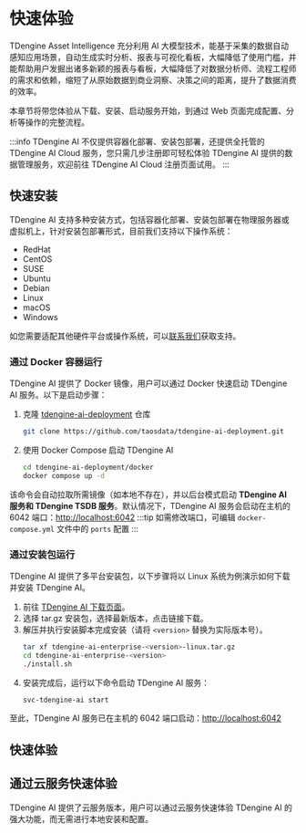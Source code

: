 # 快速体验

TDengine Asset Intelligence 充分利用 AI 大模型技术，能基于采集的数据自动感知应用场景，自动生成实时分析、报表与可视化看板，大幅降低了使用门槛，并能帮助用户发掘出诸多新颖的报表与看板，大幅降低了对数据分析师、流程工程师的需求和依赖，缩短了从原始数据到商业洞察、决策之间的距离，提升了数据消费的效率。

本章节将带您体验从下载、安装、启动服务开始，到通过 Web 页面完成配置、分析等操作的完整流程。

:::info
TDengine AI 不仅提供容器化部署、安装包部署，还提供全托管的 TDengine AI Cloud 服务，您只需几步注册即可轻松体验 TDengine AI 提供的数据管理服务，欢迎前往 TDengine AI Cloud 注册页面试用。
:::

## 快速安装

TDengine AI 支持多种安装方式，包括容器化部署、安装包部署在物理服务器或虚拟机上，针对安装包部署形式，目前我们支持以下操作系统：

- RedHat
- CentOS
- SUSE
- Ubuntu
- Debian
- Linux
- macOS
- Windows

如您需要适配其他硬件平台或操作系统，可以[联系我们](https://www.taosdata.com/contactus)获取支持。

### 通过 Docker 容器运行

TDengine AI 提供了 Docker 镜像，用户可以通过 Docker 快速启动 TDengine AI 服务。以下是启动步骤：

1. 克隆 [tdengine-ai-deployment](https://github.com/taosdata/tdengine-ai-deployment) 仓库
   ```bash
   git clone https://github.com/taosdata/tdengine-ai-deployment.git
   ``` 
2. 使用 Docker Compose 启动 TDengine AI
   ```bash
   cd tdengine-ai-deployment/docker
   docker compose up -d
   ```

该命令会自动拉取所需镜像（如本地不存在），并以后台模式启动 **TDengine AI 服务和 TDengine TSDB 服务**。默认情况下，TDengine AI 服务会启动在主机的 6042 端口：[http://localhost:6042](http://localhost:6042)
:::tip
如需修改端口，可编辑 `docker-compose.yml` 文件中的 `ports` 配置
:::

### 通过安装包运行

TDengine AI 提供了多平台安装包，以下步骤将以 Linux 系统为例演示如何下载并安装 TDengine AI。
1. 前往 [TDengine AI 下载页面](./release-history/version)。
2. 选择 tar.gz 安装包，选择最新版本，点击链接下载。
3. 解压并执行安装脚本完成安装（请将 `<version>` 替换为实际版本号）。
   ```bash
   tar xf tdengine-ai-enterprise-<version>-linux.tar.gz 
   cd tdengine-ai-enterprise-<version>
   ./install.sh
   ```
4. 安装完成后，运行以下命令启动 TDengine AI 服务：
   ```bash
   svc-tdengine-ai start
   ```
至此，TDengine AI 服务已在主机的 6042 端口启动：[http://localhost:6042](http://localhost:6042)

## 快速体验



## 通过云服务快速体验

TDengine AI 提供了云服务版本，用户可以通过云服务快速体验 TDengine AI 的强大功能，而无需进行本地安装和配置。